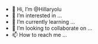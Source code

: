 - 👋 Hi, I’m @Hillaryolu
- 👀 I’m interested in ...
- 🌱 I’m currently learning ...
- 💞️ I’m looking to collaborate on ...
- 📫 How to reach me ...

<!---
Hillaryolu/Hillaryolu is a ✨ special ✨ repository because its `README.md` (this file) appears on your GitHub profile.
You can click the Preview link to take a look at your changes.
--->
